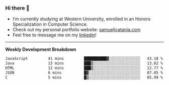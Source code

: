 ### Hi there 👋

- I’m currently studying at Western University, enrolled in an Honors Specialization in Computer Science.
- Check out my personal portfolio website: [samueljcatania.com](https://www.samueljcatania.com)
- Feel free to message me on my [linkedin](https://www.linkedin.com/in/samueljamescatania/)! 

---

**Weekly Development Breakdown**
<!--START_SECTION:waka-->

```txt
JavaScript         41 mins         ██████████▓░░░░░░░░░░░░░░   43.18 %
Java               13 mins         ███▒░░░░░░░░░░░░░░░░░░░░░   13.82 %
HTML               12 mins         ███▒░░░░░░░░░░░░░░░░░░░░░   12.77 %
JSON               6 mins          █▓░░░░░░░░░░░░░░░░░░░░░░░   07.05 %
C                  5 mins          █▒░░░░░░░░░░░░░░░░░░░░░░░   05.99 %
```

<!--END_SECTION:waka-->
